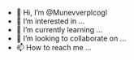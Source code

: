 - 👋 Hi, I’m @Munevverplcogl
- 👀 I’m interested in ...
- 🌱 I’m currently learning ...
- 💞️ I’m looking to collaborate on ...
- 📫 How to reach me ...

<!---
Munevverplcogl/Munevverplcogl is a ✨ special ✨ repository because its `README.md` (this file) appears on your GitHub profile.
You can click the Preview link to take a look at your changes.
--->
